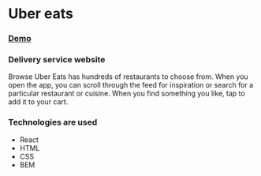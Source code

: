 # Uber eats

### [Demo](http://uber-eats-sorumond.surge.sh)

### Delivery service website

Browse
Uber Eats has hundreds of restaurants to choose from. 
When you open the app, you can scroll through the feed for inspiration or search for a particular restaurant or cuisine. 
When you find something you like, tap to add it to your cart.

### Technologies are used
- React
- HTML
- CSS
- BEM
